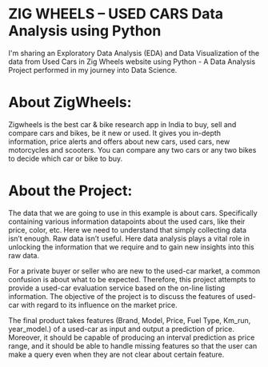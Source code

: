 # ZIG WHEELS – USED CARS Data Analysis using Python

I'm sharing an Exploratory Data Analysis (EDA) and Data Visualization of the data from Used Cars in Zig Wheels website  using Python - A Data Analysis Project performed in my journey into Data Science.

# About ZigWheels:

Zigwheels is the best car & bike research app in India to buy, sell and compare cars and bikes, be it new or used. It gives you in-depth information, price alerts and offers about new cars, used cars, new motorcycles and scooters. You can compare any two cars or any two bikes to decide which car or bike to buy.

# About the Project:

The data that we are going to use in this example is about cars. Specifically containing various information datapoints about the used cars, like their price, color, etc. Here we need to understand that simply collecting data isn’t enough. Raw data isn’t useful. Here data analysis plays a vital role in unlocking the            information that we require and to gain new insights into this raw data.
        
        
For a private buyer or seller who are new to the used-car market, a common confusion is about what to be expected. Therefore, this project attempts to provide a used-car evaluation service based on the on-line listing information. The objective of the project is to discuss the features of used-car with regard to its influence on the market price.
        
        
The final product takes features (Brand, Model, Price, Fuel Type, Km_run, year_model.) of a used-car as input and output a prediction of price. Moreover, it should be capable of producing an interval prediction as price range, and it should be able to handle missing features so that the user can make a query even when they are not clear about certain feature.

